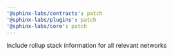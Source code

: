 ```yaml
---
'@sphinx-labs/contracts': patch
'@sphinx-labs/plugins': patch
'@sphinx-labs/core': patch
---
```


Include rollup stack information for all relevant networks
